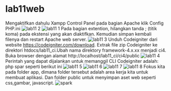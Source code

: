 # lab11web
Mengaktifkan dahulu Xampp Control Panel pada bagian Apache klik Config PHP.ini
![lab11  2](https://user-images.githubusercontent.com/56400200/122626883-daf4ff00-d0d6-11eb-9b88-29e2ef26c231.png)
![lab11  1](https://user-images.githubusercontent.com/56400200/122626749-47233300-d0d6-11eb-8454-339f31ecadca.PNG)
Pada bagian extention, hilangkan tanda ; (titik koma) pada ekstensi yang akan 
diaktifkan. Kemudian simpan kembali filenya dan restart Apache web server.
![lab11  3](https://user-images.githubusercontent.com/56400200/122626820-9e290800-d0d6-11eb-92d1-c90ab7c88090.PNG)
Unduh Codeigniter dari website https://codeigniter.com/download. Extrak file zip Codeigniter ke direktori htdocs/lab11_ci.Ubah nama direktory framework-4.x.xx menjadi ci4.
Buka browser dengan alamat http://localhost/lab11_ci/ci4/public
![lab11  4](https://user-images.githubusercontent.com/56400200/122627525-34126200-d0da-11eb-9353-956d49beac23.png)
Perintah yang dapat dijalankan untuk memanggil CLI Codeigniter adalah:
php spar seperti berikut ini
![lab11  5](https://user-images.githubusercontent.com/56400200/122627589-a71bd880-d0da-11eb-8127-c7e32e74593a.png)
![lab11  6](https://user-images.githubusercontent.com/56400200/122627745-adf71b00-d0db-11eb-9eb3-7ee6df38c08c.png)
![lab11  7](https://user-images.githubusercontent.com/56400200/122627781-fb738800-d0db-11eb-9d7d-e3240640ee5e.png)
![lab11  8](https://user-images.githubusercontent.com/56400200/122627801-252caf00-d0dc-11eb-8ae8-0c2fd53201dd.png)
Fokus kita pada folder app, dimana folder tersebut adalah area kerja kita untuk 
membuat aplikasi. Dan folder public untuk menyimpan aset web seperti css,gambar, javascript.
![spark](https://user-images.githubusercontent.com/56400200/122627947-33c79600-d0dd-11eb-9a16-2fcb2ba6c042.PNG)





